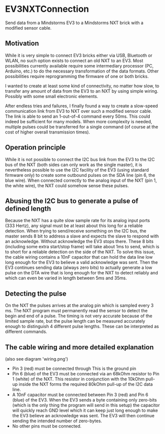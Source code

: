 # EV3NXTConnection
Send data from a Mindstorms EV3 to a Mindstorms NXT brick with a modified sensor cable.

## Motivation

While it is very simple to connect EV3 bricks either via USB, Bluetooth or WLAN, no such option 
exists to connect an old NXT to an EV3. Most possibilities currently available require
some intermediary processor (PC, Arduino, etc.) to do the necessary transformation of the
data formats. Other possibilities require reprogramming the firmware of one or both bricks.

I wanted to create at least some kind of connectivity, no matter how slow, to transfer any amount of
data from the EV3 to an NXT by using simple wiring. Possibly with some small electronic elements.

After endless tries and failures, I finally found a way to create a slow-speed 
communication link from EV3 to NXT over such a modified sensor cable. The link is able to send 
an 1-out-of-4 command every 50ms. This could indeed be sufficient for many models.
When more complexity is needed, multiple pulses could be transferred for a single command
(of course at the cost of higher overall transmission times).

## Operation principle
While it is not possible to connect the I2C bus link from the EV3 to the I2C bus of the NXT
(both sides can only work as the single master), it is nevertheless possible to use the I2C 
facility of the EV3 (using standard firmware only) to create some outbound pulses on the 
SDA line (pin 6, the blue wire). When connected correctly to the analog input of the NXT
(pin 1, the white wire), the NXT could somehow sense these pulses.

## Abusing the I2C bus to generate a pulse of defined length
Because the NXT has a quite slow sample rate for its analog input ports (333 Hertz), any
signal must be at least about this long for a reliable detection. 
When trying to send/receive something on the I2C bus, the master sends 8 bit to address a slave
and expects the slave to respond with an acknowledge. Without acknowledge the EV3 stops there.
These 8 bits (including some extra start/stop frame) will take about 1ms to send, which is to
short for a reliable detection on the side of the NXT.
To solve this issue, the cable wiring contains a 10nF capacitor that can hold the data line
low long enough for the EV3 to believe a valid acknowledge was sent. Then the EV3 continues
sending data (always zero bits) to actually generate a low pulse on the DTA wire that is
long enough for the NXT to detect reliably and which can even be varied in length between
5ms and 35ms.

## Detecting the pulse  
On the NXT the pulses arrives at the analog pin which is sampled every 3 ms. The NXT program 
must permanently read the sensor to detect the begin and end of a pulse. 
The timing is not very accurate because of the limited sample rate, but the pulse length
can be measured accurately enough to distinguish 4 different pulse lengths.
These can be interpreted as different commands.

## The cable wiring and more detailed explanation

(also see diagram 'wiring.png')

* Pin 3 (red) must be connected through 
	This is the ground pin
* Pin 6 (blue) of the EV3 must be connected via an 68kOhm resistor  to Pin 1 (white) of the NXT.
   This resistor in conjunction with the 10kOhm pull-up inside the NXT forms the required 80kOhm
   pull-up of the I2C data line.   
* A 10nF capacitor must be connected between Pin 3 (red) and Pin 6 (blue) of the EV3.
   When the EV3 sends a byte containing only zero-bits (which is the only thing the program
   will send in this setup) the capacitor will quickly reach GND level which it can keep just long
   enough to make the EV3 believe an acknowledge was sent. The EV3 will then continue sending
   the intended number of zero-bytes.
* No other pins must be connected.

